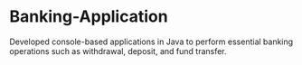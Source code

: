 # Banking-Application
Developed console-based applications in Java to perform essential banking operations such as withdrawal, deposit, and fund transfer.
